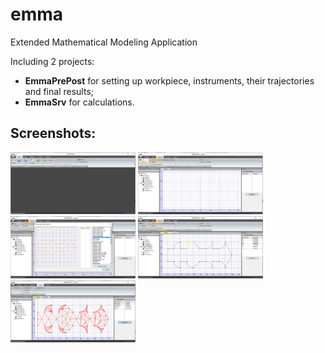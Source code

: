 # emma
Extended Mathematical Modeling Application

Including 2 projects: 
- **EmmaPrePost** for setting up workpiece, instruments, their trajectories and final results;
- **EmmaSrv** for calculations.

## Screenshots:
<img src="./Docs/screenshots/2016/01.PNG" width="200px" />
<img src="./Docs/screenshots/2016/02.PNG" width="200px" />
<img src="./Docs/screenshots/2016/03.PNG" width="200px" />
<img src="./Docs/screenshots/2016/04.PNG" width="200px" />
<img src="./Docs/screenshots/2016/05.PNG" width="200px" />
